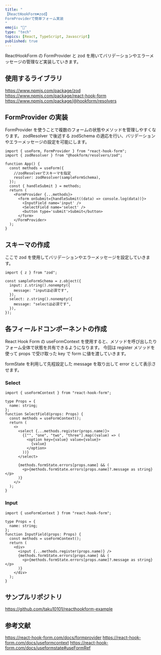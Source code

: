 ```yaml
---
title: "
【ReactHookForm✖️zod】
FormProviderで簡単フォーム実装
"
emoji: "💭"
type: "tech"
topics: [React, TypeScript, Javascript]
published: true
---
```


ReactHookForm の FormProvider と zod を用いてバリデーションやエラーメッセージの管理など実装していきます。

## 使用するライブラリ

https://www.npmjs.com/package/zod
https://www.npmjs.com/package/react-hook-form
https://www.npmjs.com/package/@hookform/resolvers

## FormProvider の実装

FormProvider を使うことで複数のフォームの状態やメソッドを管理しやすくなります。
zodResolver で後述する zodSchema の適応を行い、バリデーションやエラーメッセージの設定を可能にします。

```tsx
import { useForm, FormProvider } from "react-hook-form";
import { zodResolver } from "@hookform/resolvers/zod";

function App() {
  const methods = useForm({
    //zodResolverでスキーマを指定
    resolver: zodResolver(sampleFormSchema),
  });
  const { handleSubmit } = methods;
  return (
    <FormProvider {...methods}>
      <form onSubmit={handleSubmit((data) => console.log(data))}>
        <InputField name='input' />
        <SelectField name='select' />
        <button type='submit'>Submit</button>
      </form>
    </FormProvider>
  );
}
```

## スキーマの作成

ここで zod を使用してバリデーションやエラーメッセージを設定していきます。

```tsx
import { z } from "zod";

const sampleFormSchema = z.object({
  input: z.string().nonempty({
    message: "inputは必須です",
  }),
  select: z.string().nonempty({
    message: "selectは必須です",
  }),
});
```

## 各フィールドコンポーネントの作成

React Hook Form の useFormContext を使用すると、メソッドを呼び出したりフォーム全体で状態を共有できるようになります。
今回は register メソッドを使って props で受け取った key で form に値を渡していきます。

formState を利用して先程設定した message を取り出して error として表示させます。

### Select

```tsx
import { useFormContext } from "react-hook-form";

type Props = {
  name: string;
};
function SelectField(props: Props) {
  const methods = useFormContext();
  return (
    <>
      <select {...methods.register(props.name)}>
        {["", "one", "two", "three"].map((value) => (
          <option key={value} value={value}>
            {value}
          </option>
        ))}
      </select>

      {methods.formState.errors[props.name] && (
        <p>{methods.formState.errors[props.name]?.message as string}</p>
      )}
    </>
  );
}
```

### Input

```tsx
import { useFormContext } from "react-hook-form";

type Props = {
  name: string;
};
function InputField(props: Props) {
  const methods = useFormContext();
  return (
    <div>
      <input {...methods.register(props.name)} />
      {methods.formState.errors[props.name] && (
        <p>{methods.formState.errors[props.name]?.message as string}</p>
      )}
    </div>
  );
}
```

## サンプルリポジトリ

https://github.com/taku10101/reacthookform-example

## 参考文献
https://react-hook-form.com/docs/formprovider
https://react-hook-form.com/docs/useformcontext
https://react-hook-form.com/docs/useformstate#useFormRef